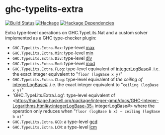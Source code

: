 # ghc-typelits-extra

[![Build Status](https://secure.travis-ci.org/clash-lang/ghc-typelits-extra.png?branch=master)](http://travis-ci.org/clash-lang/ghc-typelits-extra)
[![Hackage](https://img.shields.io/hackage/v/ghc-typelits-extra.svg)](https://hackage.haskell.org/package/ghc-typelits-extra)
[![Hackage Dependencies](https://img.shields.io/hackage-deps/v/ghc-typelits-extra.svg?style=flat)](http://packdeps.haskellers.com/feed?needle=exact%3Aghc-typelits-extra)

Extra type-level operations on GHC.TypeLits.Nat and a custom solver implemented
as a GHC type-checker plugin:

* `GHC.TypeLits.Extra.Max`: type-level [max](http://hackage.haskell.org/package/base-4.8.2.0/docs/Prelude.html#v:max)
* `GHC.TypeLits.Extra.Min`: type-level [min](http://hackage.haskell.org/package/base-4.8.2.0/docs/Prelude.html#v:min)
* `GHC.TypeLits.Extra.Div`: type-level [div](http://hackage.haskell.org/package/base-4.8.2.0/docs/Prelude.html#v:div)
* `GHC.TypeLits.Extra.Mod`: type-level [mod](http://hackage.haskell.org/package/base-4.8.2.0/docs/Prelude.html#v:mod)
* `GHC.TypeLits.Extra.FLog`: type-level equivalent of [integerLogBase#](https://hackage.haskell.org/package/integer-gmp/docs/GHC-Integer-Logarithms.html#v:integerLogBase-35-)
   .i.e. the exact integer equivalent to "`floor (logBase x y)`"
* `GHC.TypeLits.Extra.CLog`: type-level equivalent of _the ceiling of_ [integerLogBase#](https://hackage.haskell.org/package/integer-gmp/docs/GHC-Integer-Logarithms.html#v:integerLogBase-35-)
   .i.e. the exact integer equivalent to "`ceiling (logBase x y)`"
* 'GHC.TypeLits.Extra.Log': type-level equivalent of <https://hackage.haskell.org/package/integer-gmp/docs/GHC-Integer-Logarithms.html#v:integerLogBase-35- integerLogBase#>
     where the operation only reduces when "`floor (logBase b x) ~ ceiling (logBase b x)`"
* `GHC.TypeLits.Extra.GCD`: a type-level [gcd](http://hackage.haskell.org/package/base-4.8.2.0/docs/Prelude.html#v:gcd)
* `GHC.TypeLits.Extra.LCM`: a type-level [lcm](http://hackage.haskell.org/package/base-4.8.2.0/docs/Prelude.html#v:lcm)
